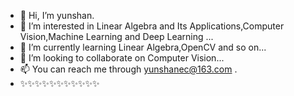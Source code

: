 - 👋 Hi, I’m yunshan.
- 👀 I’m interested in Linear Algebra and Its Applications,Computer Vision,Machine Learning and Deep Learning ...
- 🌱 I’m currently learning Linear Algebra,OpenCV and so on...
- 💞️ I’m looking to collaborate on Computer Vision...
- 📫 You can reach me through yunshanec@163.com .
- ✨✨✨✨✨✨✨✨✨✨✨
